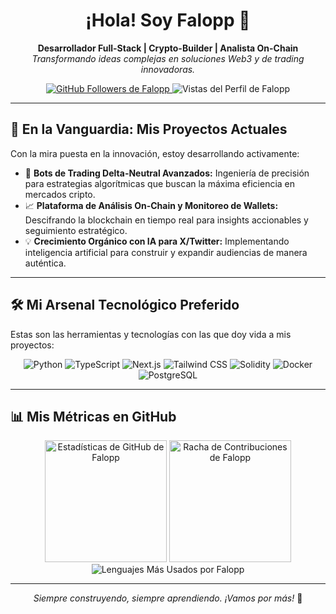 <div align="center">
  <h1 align="center">¡Hola! Soy Falopp 👋</h1>
  <p align="center">
    <strong>Desarrollador Full-Stack | Crypto-Builder | Analista On-Chain</strong>
    <br />
    <em>Transformando ideas complejas en soluciones Web3 y de trading innovadoras.</em>
  </p>
</div>

<div align="center">
  <a href="https://github.com/Falopp?tab=followers">
    <img src="https://img.shields.io/github/followers/Falopp?label=Followers&style=for-the-badge&logo=github&color=0896C8&logoColor=white" alt="GitHub Followers de Falopp"/>
  </a>
  <img src="https://komarev.com/ghpvc/?username=Falopp&label=PROFILE+VIEWS&color=0e75b6&style=for-the-badge&logo=eye" alt="Vistas del Perfil de Falopp"/>
</div>

---

## 🚀 En la Vanguardia: Mis Proyectos Actuales
Con la mira puesta en la innovación, estoy desarrollando activamente:

-   🤖 **Bots de Trading Delta-Neutral Avanzados:** Ingeniería de precisión para estrategias algorítmicas que buscan la máxima eficiencia en mercados cripto.
-   📈 **Plataforma de Análisis On-Chain y Monitoreo de Wallets:** Descifrando la blockchain en tiempo real para insights accionables y seguimiento estratégico.
-   💡 **Crecimiento Orgánico con IA para X/Twitter:** Implementando inteligencia artificial para construir y expandir audiencias de manera auténtica.

---

## 🛠️ Mi Arsenal Tecnológico Preferido
Estas son las herramientas y tecnologías con las que doy vida a mis proyectos:

<p align="center">
  <img src="https://img.shields.io/badge/Python-3776AB?style=for-the-badge&logo=python&logoColor=white" alt="Python"/>
  <img src="https://img.shields.io/badge/TypeScript-3178C6?style=for-the-badge&logo=typescript&logoColor=white" alt="TypeScript"/>
  <img src="https://img.shields.io/badge/Next.js-000000?style=for-the-badge&logo=nextdotjs&logoColor=white" alt="Next.js"/>
  <img src="https://img.shields.io/badge/Tailwind_CSS-38B2AC?style=for-the-badge&logo=tailwind-css&logoColor=white" alt="Tailwind CSS"/>
  <img src="https://img.shields.io/badge/Solidity-363636?style=for-the-badge&logo=solidity&logoColor=white" alt="Solidity"/>
  <img src="https://img.shields.io/badge/Docker-2496ED?style=for-the-badge&logo=docker&logoColor=white" alt="Docker"/>
  <img src="https://img.shields.io/badge/PostgreSQL-4169E1?style=for-the-badge&logo=postgresql&logoColor=white" alt="PostgreSQL"/>
  </p>

---

## 📊 Mis Métricas en GitHub
<div align="center">
  <img src="https://github-readme-stats.vercel.app/api?username=Falopp&show_icons=true&theme=tokyonight&rank_icon=github&card_width=320&hide_border=true&border_radius=10" height="195" alt="Estadísticas de GitHub de Falopp"/>
  <img src="https://streak-stats.demolab.com?user=Falopp&theme=tokyonight&hide_border=true&card_width=320&date_format=M%20j%5B%2C%20Y%5D&border_radius=10" height="195" alt="Racha de Contribuciones de Falopp"/>
  <br />
  <img src="https://github-readme-stats.vercel.app/api/top-langs/?username=Falopp&layout=compact&theme=tokyonight&langs_count=8&card_width=320&hide_border=true&border_radius=10" alt="Lenguajes Más Usados por Falopp"/>
</div>

---

<p align="center">
  <em>Siempre construyendo, siempre aprendiendo. ¡Vamos por más!</em> 🚀
</p>
